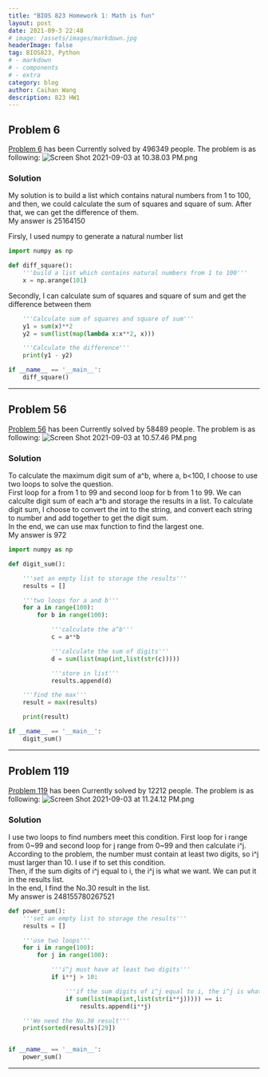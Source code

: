 ```yaml
---
title: "BIOS 823 Homework 1: Math is fun"
layout: post
date: 2021-09-3 22:48
# image: /assets/images/markdown.jpg
headerImage: false
tag: BIOS823, Python
# - markdown
# - components
# - extra
category: blog
author: Caihan Wang
description: 823 HW1
---
```




## Problem 6 

[Problem 6](https://projecteuler.net/problem=6) has been Currently solved by 496349 people. The problem is as following:
![Screen Shot 2021-09-03 at 10.38.03 PM.png](https://i.loli.net/2021/09/04/T5rhIayVPn1t2z8.png)  

### Solution
My solution is to build a list which contains natural numbers from 1 to 100, and then, we could calculate the sum of squares and square of sum. After that, we can get the difference of them.  
My answer is 25164150
<br>   

Firsly, I used numpy to generate a natural number list
```python
import numpy as np 

def diff_square():
    '''build a list which contains natural numbers from 1 to 100'''
    x = np.arange(101)
```


Secondly, I can calculate sum of squares and square of sum and get the difference between them
```python
    '''Calculate sum of squares and square of sum'''
    y1 = sum(x)**2
    y2 = sum(list(map(lambda x:x**2, x)))

    '''Calculate the difference'''
    print(y1 - y2)

if __name__ == '__main__':
    diff_square()
```


---

## Problem 56
[Problem 56](https://projecteuler.net/problem=56) has been Currently solved by 58489 people. The problem is as following:
![Screen Shot 2021-09-03 at 10.57.46 PM.png](https://i.loli.net/2021/09/04/N6yM7VT9HU2wtji.png) 
### Solution
To calculate the maximum digit sum of a^b, where a, b<100, I choose to use two loops to solve the question.   
First loop for a from 1 to 99 and second loop for b from 1 to 99. We can calculte digit sum of each a^b and storage the results in a list. To calculate digit sum, I choose to convert the int to the string, and convert each string to number and add together to get the digit sum.   
In the end, we can use max function to find the largest one.  
My answer is 972
<br>

```python
import numpy as np

def digit_sum():

    '''set an empty list to storage the results'''
    results = []

    '''two loops for a and b'''
    for a in range(100):
        for b in range(100):

            '''calculate the a^b'''
            c = a**b

            '''calculate the sum of digits'''
            d = sum(list(map(int,list(str(c)))))

            '''store in list'''
            results.append(d)

    '''find the max'''
    result = max(results)

    print(result)

if __name__ == '__main__':
    digit_sum()
```
---

## Problem 119
[Problem 119](https://projecteuler.net/problem=119) has been Currently solved by 12212 people. The problem is as following:
![Screen Shot 2021-09-03 at 11.24.12 PM.png](https://i.loli.net/2021/09/04/6mWG4lB17TiYrZd.png)
### Solution
I use two loops to find numbers meet this condition. First loop for i range from 0~99 and second loop for j range from 0~99 and then calculate i^j.  
According to the problem, the number must contain at least two digits, so i^j must larger than 10. I use if to set this condition.  
Then, if the sum digits of i^j equal to i, the i^j is what we want. We can put it in the results list.  
In the end, I find the No.30 result in the list.  
My answer is 248155780267521
<br>

```python
def power_sum():
    '''set an empty list to storage the results'''
    results = []

    '''use two loops'''
    for i in range(100):
        for j in range(100):

            '''i^j must have at least two digits'''
            if i**j > 10:

                '''if the sum digits of i^j equal to i, the i^j is what we want'''
                if sum(list(map(int,list(str(i**j))))) == i:
                    results.append(i**j)

    '''We need the No.30 result'''
    print(sorted(results)[29])


if __name__ == '__main__':
    power_sum()
```
---
